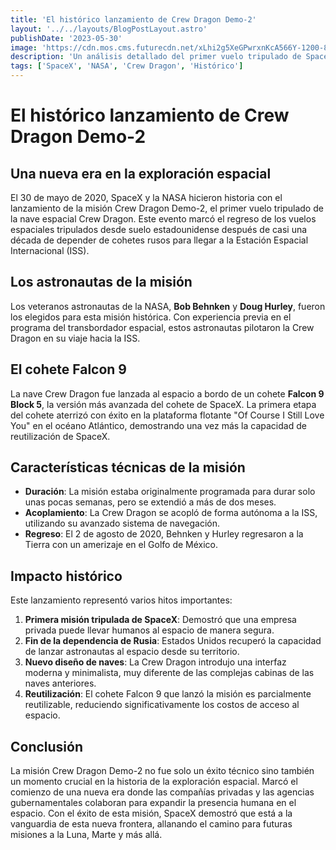 ```yaml
---
title: 'El histórico lanzamiento de Crew Dragon Demo-2'
layout: '../../layouts/BlogPostLayout.astro'
publishDate: '2023-05-30'
image: 'https://cdn.mos.cms.futurecdn.net/xLhi2g5XeGPwrxnKcA566Y-1200-80.jpg'
description: 'Un análisis detallado del primer vuelo tripulado de SpaceX que llevó astronautas a la ISS'
tags: ['SpaceX', 'NASA', 'Crew Dragon', 'Histórico']
---
```


# El histórico lanzamiento de Crew Dragon Demo-2

## Una nueva era en la exploración espacial

El 30 de mayo de 2020, SpaceX y la NASA hicieron historia con el lanzamiento de la misión Crew Dragon Demo-2, el primer vuelo tripulado de la nave espacial Crew Dragon. Este evento marcó el regreso de los vuelos espaciales tripulados desde suelo estadounidense después de casi una década de depender de cohetes rusos para llegar a la Estación Espacial Internacional (ISS).

## Los astronautas de la misión

Los veteranos astronautas de la NASA, **Bob Behnken** y **Doug Hurley**, fueron los elegidos para esta misión histórica. Con experiencia previa en el programa del transbordador espacial, estos astronautas pilotaron la Crew Dragon en su viaje hacia la ISS.

## El cohete Falcon 9

La nave Crew Dragon fue lanzada al espacio a bordo de un cohete **Falcon 9 Block 5**, la versión más avanzada del cohete de SpaceX. La primera etapa del cohete aterrizó con éxito en la plataforma flotante "Of Course I Still Love You" en el océano Atlántico, demostrando una vez más la capacidad de reutilización de SpaceX.

## Características técnicas de la misión

- **Duración**: La misión estaba originalmente programada para durar solo unas pocas semanas, pero se extendió a más de dos meses.
- **Acoplamiento**: La Crew Dragon se acopló de forma autónoma a la ISS, utilizando su avanzado sistema de navegación.
- **Regreso**: El 2 de agosto de 2020, Behnken y Hurley regresaron a la Tierra con un amerizaje en el Golfo de México.

## Impacto histórico

Este lanzamiento representó varios hitos importantes:

1. **Primera misión tripulada de SpaceX**: Demostró que una empresa privada puede llevar humanos al espacio de manera segura.
2. **Fin de la dependencia de Rusia**: Estados Unidos recuperó la capacidad de lanzar astronautas al espacio desde su territorio.
3. **Nuevo diseño de naves**: La Crew Dragon introdujo una interfaz moderna y minimalista, muy diferente de las complejas cabinas de las naves anteriores.
4. **Reutilización**: El cohete Falcon 9 que lanzó la misión es parcialmente reutilizable, reduciendo significativamente los costos de acceso al espacio.

## Conclusión

La misión Crew Dragon Demo-2 no fue solo un éxito técnico sino también un momento crucial en la historia de la exploración espacial. Marcó el comienzo de una nueva era donde las compañías privadas y las agencias gubernamentales colaboran para expandir la presencia humana en el espacio. Con el éxito de esta misión, SpaceX demostró que está a la vanguardia de esta nueva frontera, allanando el camino para futuras misiones a la Luna, Marte y más allá.